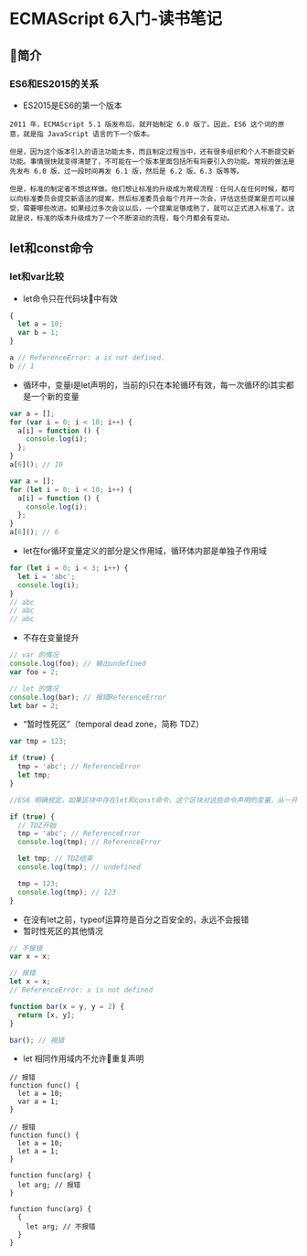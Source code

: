 # ECMAScript 6入门-读书笔记

## 简介

### ES6和ES2015的关系
* ES2015是ES6的第一个版本
```
2011 年，ECMAScript 5.1 版发布后，就开始制定 6.0 版了。因此，ES6 这个词的原意，就是指 JavaScript 语言的下一个版本。

但是，因为这个版本引入的语法功能太多，而且制定过程当中，还有很多组织和个人不断提交新功能。事情很快就变得清楚了，不可能在一个版本里面包括所有将要引入的功能。常规的做法是先发布 6.0 版，过一段时间再发 6.1 版，然后是 6.2 版、6.3 版等等。

但是，标准的制定者不想这样做。他们想让标准的升级成为常规流程：任何人在任何时候，都可以向标准委员会提交新语法的提案，然后标准委员会每个月开一次会，评估这些提案是否可以接受，需要哪些改进。如果经过多次会议以后，一个提案足够成熟了，就可以正式进入标准了。这就是说，标准的版本升级成为了一个不断滚动的流程，每个月都会有变动。
```

## let和const命令

### let和var比较
* let命令只在代码块中有效
```javascript
{
  let a = 10;
  var b = 1;
}

a // ReferenceError: a is not defined.
b // 1
```

* 循环中，变量i是let声明的，当前的i只在本轮循环有效，每一次循环的i其实都是一个新的变量
```javascript
var a = [];
for (var i = 0; i < 10; i++) {
  a[i] = function () {
    console.log(i);
  };
}
a[6](); // 10

var a = [];
for (let i = 0; i < 10; i++) {
  a[i] = function () {
    console.log(i);
  };
}
a[6](); // 6
```

* let在for循环变量定义的部分是父作用域，循环体内部是单独子作用域
```javascript
for (let i = 0; i < 3; i++) {
  let i = 'abc';
  console.log(i);
}
// abc
// abc
// abc
```

* 不存在变量提升
```javascript
// var 的情况
console.log(foo); // 输出undefined
var foo = 2;

// let 的情况
console.log(bar); // 报错ReferenceError
let bar = 2;
```

* “暂时性死区”（temporal dead zone，简称 TDZ）
```javascript
var tmp = 123;

if (true) {
  tmp = 'abc'; // ReferenceError
  let tmp;
}

//ES6 明确规定，如果区块中存在let和const命令，这个区块对这些命令声明的变量，从一开始就形成了封闭作用域。凡是在声明之前就使用这些变量，就会报错。

if (true) {
  // TDZ开始
  tmp = 'abc'; // ReferenceError
  console.log(tmp); // ReferenceError

  let tmp; // TDZ结束
  console.log(tmp); // undefined

  tmp = 123;
  console.log(tmp); // 123
}
```

* 在没有let之前，typeof运算符是百分之百安全的，永远不会报错
* 暂时性死区的其他情况
```javascript
// 不报错
var x = x;

// 报错
let x = x;
// ReferenceError: x is not defined

function bar(x = y, y = 2) {
  return [x, y];
}

bar(); // 报错
```

* let 相同作用域内不允许重复声明
```
// 报错
function func() {
  let a = 10;
  var a = 1;
}

// 报错
function func() {
  let a = 10;
  let a = 1;
}

function func(arg) {
  let arg; // 报错
}

function func(arg) {
  {
    let arg; // 不报错
  }
}
```